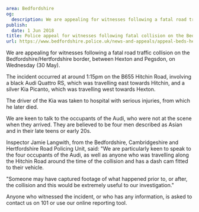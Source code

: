 ```yaml
area: Bedfordshire
og:
  description: We are appealing for witnesses following a fatal road traffic collision on the Bedfordshire/Hertfordshire border, between Hexton and Pegsdon, on Wednesday (30 May).
publish:
  date: 1 Jun 2018
title: Police appeal for witnesses following fatal collision on the Bedfordshire/Hertfordshire border
url: https://www.bedfordshire.police.uk/news-and-appeals/appeal-beds-herts-june18
```

We are appealing for witnesses following a fatal road traffic collision on the Bedfordshire/Hertfordshire border, between Hexton and Pegsdon, on Wednesday (30 May).

The incident occurred at around 1:15pm on the B655 Hitchin Road, involving a black Audi Quattro RS, which was travelling east towards Hitchin, and a silver Kia Picanto, which was travelling west towards Hexton.

The driver of the Kia was taken to hospital with serious injuries, from which he later died.

We are keen to talk to the occupants of the Audi, who were not at the scene when they arrived. They are believed to be four men described as Asian and in their late teens or early 20s.

Inspector Jamie Langwith, from the Bedfordshire, Cambridgeshire and Hertfordshire Road Policing Unit, said: "We are particularly keen to speak to the four occupants of the Audi, as well as anyone who was travelling along the Hitchin Road around the time of the collision and has a dash cam fitted to their vehicle.

"Someone may have captured footage of what happened prior to, or after, the collision and this would be extremely useful to our investigation."

Anyone who witnessed the incident, or who has any information, is asked to contact us on 101 or use our online reporting tool.
